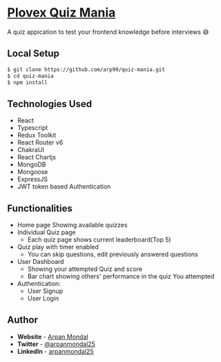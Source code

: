 # [Plovex Quiz Mania](https://plovex-quiz-mania.netlify.app/)

A quiz appication to test your frontend knowledge before interviews 😅

## **Local Setup**

```bash
$ git clone https://github.com/arp99/quiz-mania.git
$ cd quiz-mania
$ npm install
```

## **Technologies Used**

- React
- Typescript
- Redux Toolkit
- React Router v6
- ChakraUI
- React Chartjs
- MongoDB
- Mongoose
- ExpressJS
- JWT token based Authentication

## **Functionalities**

- Home page Showing available quizzes
- Individual Quiz page
  - Each quiz page shows current leaderboard(Top 5)
- Quiz play with timer enabled
  - You can skip questions, edit previously answered questions
- User Dashboard
  - Showing your attempted Quiz and score
  - Bar chart showing others' performance in the quiz You attempted
- Authentication:
  - User Signup
  - User Login

## **Author**

- **Website** - [Arpan Mondal](https://arpanmondal.vercel.app/)
- **Twitter** - [@arpanmondal25](https://twitter.com/arpanmondal25)
- **LinkedIn** - [arpanmondal25](https://www.linkedin.com/in/arpanmondal25)